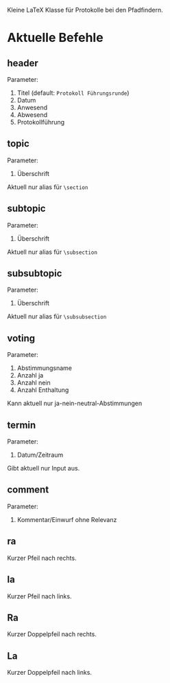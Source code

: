 Kleine LaTeX Klasse für Protokolle bei den Pfadfindern.

# Aktuelle Befehle
## header
Parameter:
1. Titel (default: `Protokoll Führungsrunde`)
2. Datum
3. Anwesend
4. Abwesend
5. Protokollführung

## topic
Parameter:
1. Überschrift

Aktuell nur alias für `\section`

## subtopic
Parameter:
1. Überschrift

Aktuell nur alias für `\subsection`

## subsubtopic
Parameter:
1. Überschrift

Aktuell nur alias für `\subsubsection`

## voting
Parameter:
1. Abstimmungsname
2. Anzahl ja
3. Anzahl nein
4. Anzahl Enthaltung

Kann aktuell nur ja-nein-neutral-Abstimmungen

## termin
Parameter:
1. Datum/Zeitraum

Gibt aktuell nur Input aus.

## comment
Parameter:
1. Kommentar/Einwurf ohne Relevanz

## ra
Kurzer Pfeil nach rechts.

## la
Kurzer Pfeil nach links.

## Ra
Kurzer Doppelpfeil nach rechts.

## La
Kurzer Doppelpfeil nach links.